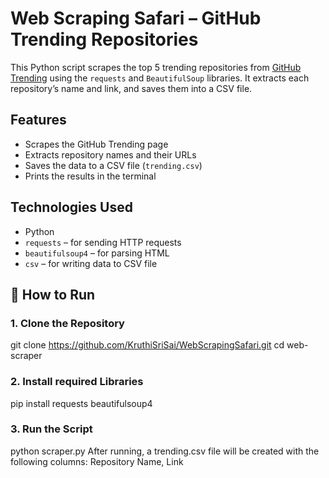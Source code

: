 # Web Scraping Safari – GitHub Trending Repositories

This Python script scrapes the top 5 trending repositories from [GitHub Trending](https://github.com/trending) using the `requests` and `BeautifulSoup` libraries. It extracts each repository’s name and link, and saves them into a CSV file.

## Features

-  Scrapes the GitHub Trending page
-  Extracts repository names and their URLs
-  Saves the data to a CSV file (`trending.csv`)
-  Prints the results in the terminal

## Technologies Used

- Python 
- `requests` – for sending HTTP requests
- `beautifulsoup4` – for parsing HTML
- `csv` – for writing data to CSV file

## 🚀 How to Run

### 1. Clone the Repository
git clone https://github.com/KruthiSriSai/WebScrapingSafari.git
cd web-scraper
### 2. Install required Libraries
pip install requests beautifulsoup4
### 3. Run the Script
python scraper.py
After running, a trending.csv file will be created with the following columns:
Repository Name, Link






